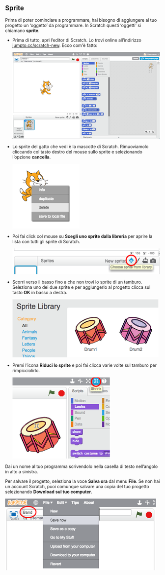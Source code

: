 ## Sprite

Prima di poter cominciare a programmare, hai bisogno di aggiungere al tuo progetto un ‘oggetto’ da programmare. In Scratch questi ‘oggetti’ si chiamano **sprite**.

+ Prima di tutto, apri l’editor di Scratch. Lo trovi online all’indirizzo <a href="http://jumpto.cc/scratch-new" target="_blank">jumpto.cc/scratch-new</a>. Ecco com'è fatto:
    
    ![screenshot](images/band-scratch.png)

+ Lo sprite del gatto che vedi è la mascotte di Scratch. Rimuoviamolo cliccando col tasto destro del mouse sullo sprite e selezionando l’opzione **cancella**.
    
    ![screenshot](images/band-delete.png)

+ Poi fai click col mouse su **Scegli uno sprite dalla libreria** per aprire la lista con tutti gli sprite di Scratch.
    
    ![screenshot](images/band-sprite-library.png)

+ Scorri verso il basso fino a che non trovi lo sprite di un tamburo. Seleziona uno dei due sprite e per aggiungerlo al progetto clicca sul tasto **OK** in basso a destra.
    
    ![screenshot](images/band-sprite-drum.png)

+ Premi l’icona **Riduci lo sprite** e poi fai clicca varie volte sul tamburo per rimpicciolirlo.
    
    ![screenshot](images/band-shrink.png)

Dai un nome al tuo programma scrivendolo nella casella di testo nell’angolo in alto a sinistra.

Per salvare il progetto, seleziona la voce **Salva ora** dal menu **File**. Se non hai un account Scratch, puoi comunque salvare una copia del tuo progetto selezionando **Download sul tuo computer**.

![screenshot](images/band-save.png)